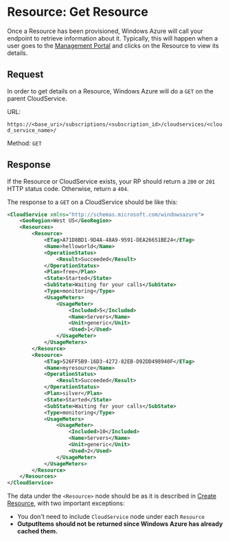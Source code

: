 Resource: Get Resource
===
Once a Resource has been provisioned, Windows Azure will call your endpoint to retrieve information about it. Typically, this will happen when a user goes to the [Management Portal](https://manage.windowsazure.com) and clicks on the Resource to view its details.

Request
---
In order to get details on a Resource, Windows Azure will do a `GET` on the parent CloudService.

URL:

`https://<base_uri>/subscriptions/<subscription_id>/cloudservices/<cloud_service_name>/`

Method: `GET`

Response
---
If the Resource or CloudService exists, your RP should return a `200` or `201` HTTP status code. Otherwise, return a `404`.

The response to a `GET` on a CloudService should be like this:

```xml
<CloudService xmlns="http://schemas.microsoft.com/windowsazure">
	<GeoRegion>West US</GeoRegion>
	<Resources>
		<Resource>
			<ETag>A71D8BD1-9D4A-48A9-9591-DEA26651BE24</ETag>
			<Name>helloworld</Name>
			<OperationStatus>
				<Result>Succeeded</Result>
			</OperationStatus>
			<Plan>free</Plan>
			<State>Started</State>
			<SubState>Waiting for your calls</SubState>
			<Type>monitoring</Type>
			<UsageMeters>
				<UsageMeter>
					<Included>5</Included>
					<Name>Servers</Name>
					<Unit>generic</Unit>
					<Used>1</Used>
				</UsageMeter>	
			</UsageMeters>
		</Resource>
		<Resource>
			<ETag>526FF5B9-16D3-4272-82EB-D92DD498940F</ETag>
			<Name>myresource</Name>
			<OperationStatus>
				<Result>Succeeded</Result>
			</OperationStatus>
			<Plan>silver</Plan>
			<State>Started</State>
			<SubState>Waiting for your calls</SubState>
			<Type>monitoring</Type>
			<UsageMeters>
				<UsageMeter>
					<Included>10</Included>
					<Name>Servers</Name>
					<Unit>generic</Unit>
					<Used>2</Used>
				</UsageMeter>	
			</UsageMeters>
		</Resource>
	</Resources>
</CloudService>
```

The data under the `<Resource>` node should be as it is described in [Create Resource](https://github.com/WindowsAzure/azure-resource-provider-sdk/tree/master/docs/api-resource-create.md), with two important exceptions: 

* You don't need to include `CloudService` node under each `Resource`
* **OutputItems should not be returned since Windows Azure has already cached them.**
